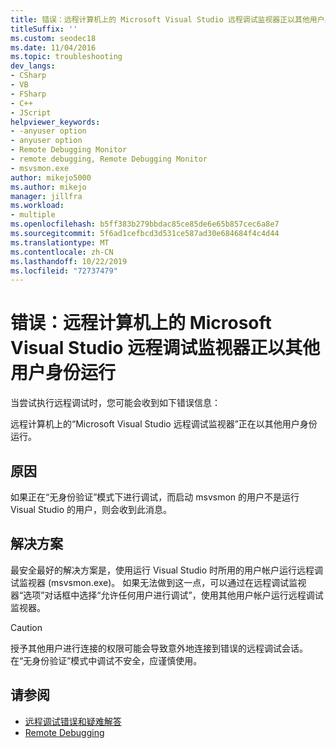 ```yaml
---
title: 错误：远程计算机上的 Microsoft Visual Studio 远程调试监视器正以其他用户身份运行
titleSuffix: ''
ms.custom: seodec18
ms.date: 11/04/2016
ms.topic: troubleshooting
dev_langs:
- CSharp
- VB
- FSharp
- C++
- JScript
helpviewer_keywords:
- -anyuser option
- anyuser option
- Remote Debugging Monitor
- remote debugging, Remote Debugging Monitor
- msvsmon.exe
author: mikejo5000
ms.author: mikejo
manager: jillfra
ms.workload:
- multiple
ms.openlocfilehash: b5ff383b279bbdac85ce85de6e65b857cec6a8e7
ms.sourcegitcommit: 5f6ad1cefbcd3d531ce587ad30e684684f4c4d44
ms.translationtype: MT
ms.contentlocale: zh-CN
ms.lasthandoff: 10/22/2019
ms.locfileid: "72737479"
---
```

# <a name="error-the-microsoft-visual-studio-remote-debugging-monitor-on-the-remote-computer-is-running-as-a-different-user"></a>错误：远程计算机上的 Microsoft Visual Studio 远程调试监视器正以其他用户身份运行
当尝试执行远程调试时，您可能会收到如下错误信息：

 远程计算机上的“Microsoft Visual Studio 远程调试监视器”正在以其他用户身份运行。

## <a name="cause"></a>原因
 如果正在“无身份验证”模式下进行调试，而启动 msvsmon 的用户不是运行 Visual Studio 的用户，则会收到此消息。

## <a name="solution"></a>解决方案
 最安全最好的解决方案是，使用运行 Visual Studio 时所用的用户帐户运行远程调试监视器 (msvsmon.exe)。 如果无法做到这一点，可以通过在远程调试监视器“选项”对话框中选择“允许任何用户进行调试”，使用其他用户帐户运行远程调试监视器。

> [!CAUTION]
> 授予其他用户进行连接的权限可能会导致意外地连接到错误的远程调试会话。 在“无身份验证”模式中调试不安全，应谨慎使用。

## <a name="see-also"></a>请参阅
- [远程调试错误和疑难解答](../debugger/remote-debugging-errors-and-troubleshooting.md)
- [Remote Debugging](../debugger/remote-debugging.md)